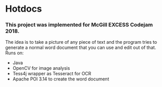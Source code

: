 # Hotdocs
### This project was implemented for McGill EXCESS Codejam 2018.
The idea is to take a picture of any piece of text and the program tries to generate a normal word document that you can use and edit out of that.
Runs on: 
- Java
- OpenCV for image analysis
- Tess4j wrapper as Tesseract for OCR
- Apache POI 3.14 to create the word document
